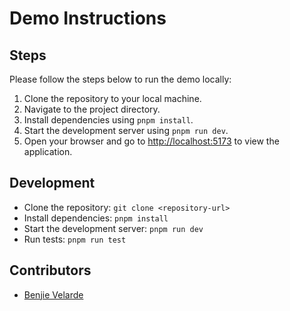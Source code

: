 # Demo Instructions

## Steps

Please follow the steps below to run the demo locally:

1. Clone the repository to your local machine.
2. Navigate to the project directory.
3. Install dependencies using `pnpm install`.
4. Start the development server using `pnpm run dev`.
5. Open your browser and go to [http://localhost:5173](http://localhost:5173) to view the application.

## Development

- Clone the repository: `git clone <repository-url>`
- Install dependencies: `pnpm install`
- Start the development server: `pnpm run dev`
- Run tests: `pnpm run test`

## Contributors

- [Benjie Velarde](https://github.com/bjvelarde)
